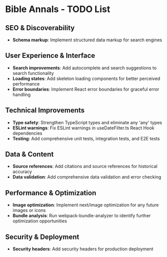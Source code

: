 # Bible Annals - TODO List

## SEO & Discoverability
- **Schema markup**: Implement structured data markup for search engines

## User Experience & Interface
- **Search improvements**: Add autocomplete and search suggestions to search functionality
- **Loading states**: Add skeleton loading components for better perceived performance
- **Error boundaries**: Implement React error boundaries for graceful error handling

## Technical Improvements
- **Type safety**: Strengthen TypeScript types and eliminate any 'any' types
- **ESLint warnings**: Fix ESLint warnings in useDateFilter.ts React Hook dependencies
- **Testing**: Add comprehensive unit tests, integration tests, and E2E tests

## Data & Content
- **Source references**: Add citations and source references for historical accuracy
- **Data validation**: Add comprehensive data validation and error checking

## Performance & Optimization
- **Image optimization**: Implement next/image optimization for any future images or icons
- **Bundle analysis**: Run webpack-bundle-analyzer to identify further optimization opportunities

## Security & Deployment
- **Security headers**: Add security headers for production deployment